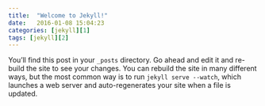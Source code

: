 ```yaml
---
title:  "Welcome to Jekyll!"
date:   2016-01-08 15:04:23
categories: [jekyll][1]
tags: [jekyll][2]
---
```

You’ll find this post in your `_posts` directory. Go ahead and edit it and re-build the site to see your changes. You can rebuild the site in many different ways, but the most common way is to run `jekyll serve --watch`, which launches a web server and auto-regenerates your site when a file is updated.

[1]:	http://jekyllrb.com
[2]:	http://jekyllrb.com